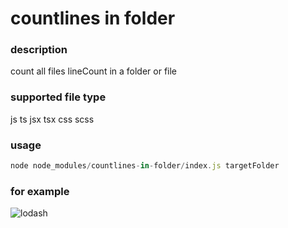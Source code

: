 # countlines in folder
### description
count all files lineCount in a folder or file

### supported file type
js ts jsx tsx css scss

### usage
```js
node node_modules/countlines-in-folder/index.js targetFolder
```

### for example
![lodash](https://images-cdn.shimo.im/3O87MinGGg4y46YR/image.png__original)

